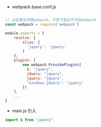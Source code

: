 # 
- webpack.base.conf.js
```javascript

// 必定事先声明webpack，不然下面会不识别webpack
const webpack = require('webpack')

module.exports = {
    resolve: {
        alias: {
          'jquery': 'jquery' 
        }
    },
    plugins: [
        new webpack.ProvidePlugin({
          $: "jquery",
          jQuery: "jquery",
          jquery: "jquery",
          "windows.jQuery": "jquery"
        })
    ],
    ...
}
```

- main.js 引入
```javascript
import $ from "jquery"
```
